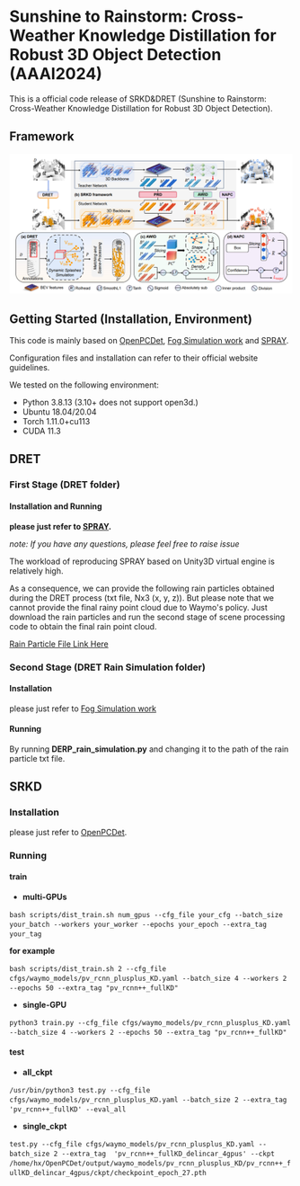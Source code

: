 
# Sunshine to Rainstorm: Cross-Weather Knowledge Distillation for Robust 3D Object Detection (AAAI2024)


This is a official code release of SRKD&DRET (Sunshine to Rainstorm: Cross-Weather Knowledge Distillation for Robust 3D Object Detection). 

## Framework
![image](https://github.com/ylwhxht/SRKD-DRET/blob/main/framework.png?raw=true)

## Getting Started (Installation, Environment)

This code is mainly based on [OpenPCDet](https://github.com/open-mmlab/OpenPCDet), [Fog Simulation work](https://github.com/MartinHahner/LiDAR_fog_sim) and [SPRAY](https://github.com/Wachemanston/Reconstruction-and-Synthesis-of-Lidar-Point-Clouds-of-Spray).

Configuration files and installation can refer to their official website guidelines.

We tested on the following environment:

* Python 3.8.13 (3.10+ does not support open3d.)
* Ubuntu 18.04/20.04
* Torch 1.11.0+cu113
* CUDA 11.3


## DRET 


### First Stage (DRET folder)

#### Installation and Running

**please just refer to [SPRAY](https://github.com/Wachemanston/Reconstruction-and-Synthesis-of-Lidar-Point-Clouds-of-Spray).**

*note: If you have any questions, please feel free to raise issue*

The workload of reproducing SPRAY based on Unity3D virtual engine is relatively high.

As a consequence, we can provide the following rain particles obtained during the DRET process (txt file, Nx3 (x, y, z)). But please note that we cannot provide the final rainy point cloud due to Waymo's policy. Just download the rain particles and run the second stage of scene processing code to obtain the final rain point cloud.


[Rain Particle File Link Here](https://drive.google.com/file/d/1q5HMEo3dayOy1GqRCHmVNiYxCI1jkABd/view?usp=drive_link)


### Second Stage (DRET Rain Simulation folder)
#### Installation

please just refer to [Fog Simulation work](https://github.com/MartinHahner/LiDAR_fog_sim)

#### Running

By running **DERP_rain_simulation.py** and changing it to the path of the rain particle txt file.


## SRKD

### Installation

please just refer to [OpenPCDet](https://github.com/open-mmlab/OpenPCDet).


### Running 
####  train
* **multi-GPUs**

`bash scripts/dist_train.sh num_gpus --cfg_file your_cfg --batch_size your_batch --workers your_worker --epochs your_epoch --extra_tag your_tag`

**for example**

`bash scripts/dist_train.sh 2 --cfg_file cfgs/waymo_models/pv_rcnn_plusplus_KD.yaml --batch_size 4 --workers 2 --epochs 50 --extra_tag "pv_rcnn++_fullKD"`

* **single-GPU**


`python3 train.py --cfg_file cfgs/waymo_models/pv_rcnn_plusplus_KD.yaml --batch_size 4 --workers 2 --epochs 50 --extra_tag "pv_rcnn++_fullKD"`

#### test
* **all_ckpt**


`/usr/bin/python3 test.py --cfg_file cfgs/waymo_models/pv_rcnn_plusplus_KD.yaml --batch_size 2 --extra_tag 'pv_rcnn++_fullKD' --eval_all`

* **single_ckpt**

 
`test.py --cfg_file cfgs/waymo_models/pv_rcnn_plusplus_KD.yaml --batch_size 2 --extra_tag  'pv_rcnn++_fullKD_delincar_4gpus' --ckpt /home/hx/OpenPCDet/output/waymo_models/pv_rcnn_plusplus_KD/pv_rcnn++_fullKD_delincar_4gpus/ckpt/checkpoint_epoch_27.pth`

